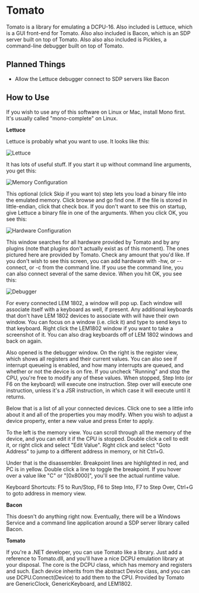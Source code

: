 Tomato
======

Tomato is a library for emulating a DCPU-16.  Also included is Lettuce, which is a GUI front-end for Tomato.  Also also
included is Bacon, which is an SDP server built on top of Tomato.  Also also also included is Pickles, a command-line
debugger built on top of Tomato.

Planned Things
--------------

* Allow the Lettuce debugger connect to SDP servers like Bacon

How to Use
----------

If you wish to use any of this software on Linux or Mac, install Mono first.  It's usually called "mono-complete" on Linux.

**Lettuce**

Lettuce is probably what you want to use.  It looks like this:

![Lettuce](http://i.imgur.com/EX66v.png)

It has lots of useful stuff.  If you start it up without command line arguments, you get this:

![Memory Configuration](http://i.imgur.com/JEO7P.png)

This optional (click Skip if you want to) step lets you load a binary file into the emulated memory.  Click browse and go
find one.  If the file is stored in little-endian, click that check box.  If you don't want to see this on startup, give
Lettuce a binary file in one of the arguments.  When you click OK, you see this:

![Hardware Configuration](http://i.imgur.com/0mtTK.png)

This window searches for all hardware provided by Tomato and by any plugins (note that plugins don't actually exist as of
this moment).  The ones pictured here are provided by Tomato.  Check any amount that you'd like.  If you don't wish to
see this screen, you can add hardware with -hw, or --connect, or -c from the command line.  If you use the command line,
you can also connect several of the same device.  When you hit OK, you see this:

![Debugger](http://i.imgur.com/EX66v.png)

For every connected LEM 1802, a window will pop up.  Each window will associate itself with a keyboard as well, if present.
Any additional keyboards that don't have LEM 1802 devices to associate with will have their own window.  You can focus on
a window (i.e. click it) and type to send keys to that keyboard.  Right click the LEM1802 window if you want to take a 
screenshot of it. You can also drag keyboards off of LEM 1802 windows and back on again.

Also opened is the debugger window.  On the right is the register view, which shows all registers and their current values.
You can also see if interrupt queueing is enabled, and how many interrupts are queued, and whether or not the device is on fire.
If you uncheck "Running" and stop the CPU, you're free to modify any of these values.  When stopped, Step Into (or F6 on the
keyboard) will execute one instruction.  Step over will execute one instruction, unless it's a JSR instruction, in which case
it will execute until it returns.

Below that is a list of all your connected devices.  Click one to see a little info about it and all of the properties you
may modify. When you wish to adjust a device property, enter a new value and press Enter to apply.

To the left is the memory view.  You can scroll through all the memory of the device, and you can edit it if the CPU is stopped.
Double click a cell to edit it, or right click and select "Edit Value".  Right click and select "Goto Address" to jump to a
different address in memory, or hit Ctrl+G.

Under that is the disassembler.  Breakpoint lines are highlighted in red, and PC is in yellow.  Double click a line to toggle the
breakpoint.  If you hover over a value like "C" or "[0x8000]", you'll see the actual runtime value.

Keyboard Shortcuts: F5 to Run/Stop, F6 to Step Into, F7 to Step Over, Ctrl+G to goto address in memory view.

**Bacon**

This doesn't do anything right now.  Eventually, there will be a Windows Service and a command line application around a SDP server
library called Bacon.

**Tomato**

If you're a .NET developer, you can use Tomato like a library.  Just add a reference to Tomato.dll, and you'll have a nice
DCPU emulation library at your disposal.  The core is the DCPU class, which has memory and registers and such.  Each device
inherits from the abstract Device class, and you can use DCPU.Connect(Device) to add them to the CPU.  Provided by Tomato are
GenericClock, GenericKeyboard, and LEM1802.